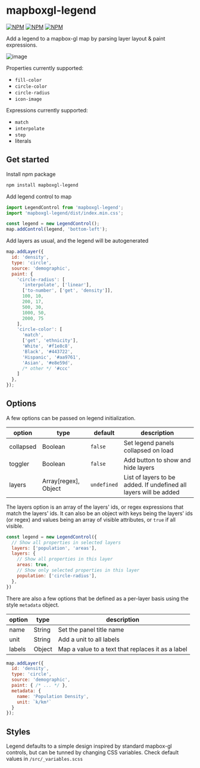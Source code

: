 # mapboxgl-legend

[![NPM](https://img.shields.io/npm/v/mapboxgl-legend)](https://npmjs.org/package/mapboxgl-legend)
[![NPM](https://img.shields.io/bundlephobia/minzip/mapboxgl-legend)](https://npmjs.org/package/mapboxgl-legend)
[![NPM](https://img.shields.io/npm/l/mapboxgl-legend)](https://npmjs.org/package/mapboxgl-legend)

Add a legend to a mapbox-gl map by parsing layer layout & paint expressions.

![image](https://user-images.githubusercontent.com/12972543/116700430-0d338b80-a9c7-11eb-913f-70c884589dc0.png)

Properties currently supported:

- `fill-color`
- `circle-color`
- `circle-radius`
- `icon-image`

Expressions currently supported:

- `match`
- `interpolate`
- `step`
- literals

## Get started

Install npm package

```bash
npm install mapboxgl-legend
```

Add legend control to map

```javascript
import LegendControl from 'mapboxgl-legend';
import 'mapboxgl-legend/dist/index.min.css';

const legend = new LegendControl();
map.addControl(legend, 'bottom-left');
```

Add layers as usual, and the legend will be autogenerated

```javascript
map.addLayer({
  id: 'density',
  type: 'circle',
  source: 'demographic',
  paint: {
    'circle-radius': [
      'interpolate', ['linear'],
      ['to-number', ['get', 'density']],
      100, 10,
      200, 17,
      500, 30,
      1000, 50,
      2000, 75
    ],
    'circle-color': [
      'match',
      ['get', 'ethnicity'],
      'White', '#f1e8c8',
      'Black', '#443722',
      'Hispanic', '#aa9761',
      'Asian', '#e8e59d',
      /* other */ '#ccc'
    ]
  },
});
```

## Options

A few options can be passed on legend initialization.

| option | type | default | description |
| --- | --- | --- | --- |
| collapsed | Boolean | `false` | Set legend panels collapsed on load |
| toggler | Boolean | `false` | Add button to show and hide layers |
| layers | Array[regex], Object | `undefined` | List of layers to be added. If undefined all layers will be added |

The layers option is an array of the layers' ids, or regex expressions that match the layers' ids. It can also be an object with keys being the layers' ids (or regex) and values being an array of visible attributes, or `true` if all visible.

```javascript
const legend = new LegendControl({
  // Show all properties in selected layers
  layers: ['population', 'areas'],
  layers: {
    // Show all properties in this layer
    areas: true,
    // Show only selected properties in this layer
    population: ['circle-radius'], 
  },
})
```

There are also a few options that be defined as a per-layer basis using the style `metadata` object.

| option | type | description |
| --- | --- | --- |
| name | String | Set the panel title name |
| unit | String | Add a unit to all labels |
| labels | Object | Map a value to a text that replaces it as a label |

```javascript
map.addLayer({
  id: 'density',
  type: 'circle',
  source: 'demographic',
  paint: { /* ... */ },
  metadata: {
    name: 'Population Density',
    unit: `k/km²`
  }
});
```

## Styles

Legend defaults to a simple design inspired by standard mapbox-gl controls, but can be tunned by changing CSS variables. Check default values in `/src/_variables.scss`
